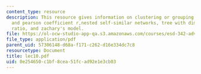 ```yaml
---
content_type: resource
description: This resource gives information on clustering or grouping metrics, community-finding
  and pearson coefficient r,nested self-similar networks, tree with diminishing branching
  ratio, and zachary's model.
file: https://ol-ocw-studio-app-qa.s3.amazonaws.com/courses/esd-342-advanced-system-architecture-spring-2006/0e254650c1bf8cea51fcad92e1e3cb03_lec10.pdf
file_type: application/pdf
parent_uid: 57306148-d68a-f171-c262-d16e334dc7c8
resourcetype: Document
title: lec10.pdf
uid: 0e254650-c1bf-8cea-51fc-ad92e1e3cb03
---
```

